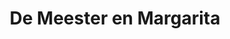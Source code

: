 ---
layout: card_flex_nav
lang: NL
title:  De Meester en Margarita
isbn: 9789028270213
cover: /assets/images/NL/MM_NL_001_front.jpg
bcover: /assets/images/NL/MM_NL_001_back.jpg
pubyr: 2017
editor: Ed. Van Oorschot (7è édition) 
acqdt: 02/2018
acqplace: Amsterdam 
contrib: K&P
---